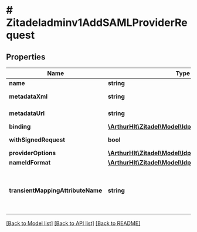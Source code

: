 # # Zitadeladminv1AddSAMLProviderRequest

## Properties

Name | Type | Description | Notes
------------ | ------------- | ------------- | -------------
**name** | **string** |  | [optional]
**metadataXml** | **string** | Metadata of the SAML identity provider. | [optional]
**metadataUrl** | **string** | Url to the metadata of the SAML identity provider. | [optional]
**binding** | [**\ArthurHlt\Zitadel\Model\Idpv1SAMLBinding**](Idpv1SAMLBinding.md) |  | [optional]
**withSignedRequest** | **bool** | Boolean which defines if the authentication requests are signed. | [optional]
**providerOptions** | [**\ArthurHlt\Zitadel\Model\Idpv1Options**](Idpv1Options.md) |  | [optional]
**nameIdFormat** | [**\ArthurHlt\Zitadel\Model\Idpv1SAMLNameIDFormat**](Idpv1SAMLNameIDFormat.md) |  | [optional]
**transientMappingAttributeName** | **string** | Optionally specify the name of the attribute, which will be used to map the user in case the nameid-format returned is &#x60;urn:oasis:names:tc:SAML:2.0:nameid-format:transient&#x60;. | [optional]

[[Back to Model list]](../../README.md#models) [[Back to API list]](../../README.md#endpoints) [[Back to README]](../../README.md)
